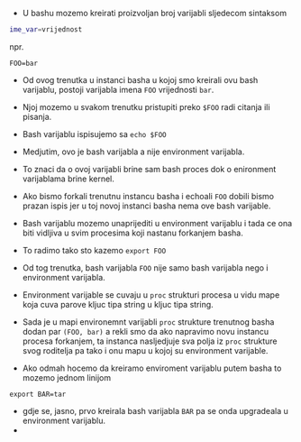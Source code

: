 - U bashu mozemo kreirati proizvoljan broj varijabli sljedecom sintaksom
```sh
ime_var=vrijednost
```
npr.
```
FOO=bar
```
- Od ovog trenutka u instanci basha u kojoj smo kreirali ovu bash varijablu, postoji varijabla imena `FOO` vrijednosti `bar`.
- Njoj mozemo u svakom trenutku pristupiti preko `$FOO` radi citanja ili pisanja. 
- Bash varijablu ispisujemo sa `echo $FOO`
- Medjutim, ovo je bash varijabla a nije environment varijabla.
- To znaci da o ovoj varijabli brine sam bash proces dok o enironment varijablama brine kernel.
- Ako bismo forkali trenutnu instancu basha i echoali `FOO` dobili bismo prazan ispis jer u toj novoj instanci basha nema ove bash varijable.
- Bash varijablu mozemo unaprijediti u environment varijablu i tada ce ona biti vidljiva u svim procesima koji nastanu forkanjem basha.
- To radimo tako sto kazemo `export FOO`
- Od tog trenutka, bash varijabla `FOO` nije samo bash varijabla nego i environment varijabla. 
- Environment varijable se cuvaju u `proc` strukturi procesa u vidu mape koja cuva parove kljuc tipa string u kljuc tipa string.
- Sada je u  mapi environemnt varijabli `proc` strukture trenutnog basha dodan par `(FOO, bar)` a rekli smo da ako napravimo novu instancu procesa forkanjem, ta instanca nasljedjuje sva polja iz `proc` strukture svog roditelja pa tako i onu mapu u kojoj su environment varijable.

- Ako odmah hocemo da kreiramo enviroment varijablu putem basha to mozemo jednom linijom
```
export BAR=tar
```
- gdje se, jasno, prvo kreirala bash varijabla `BAR` pa se onda upgradeala u environment varijablu.
- 